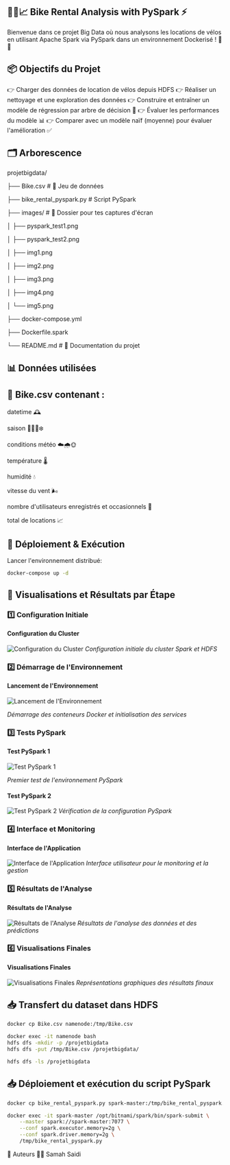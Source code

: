 ## 🚴‍♂️📈 Bike Rental Analysis with PySpark ⚡
Bienvenue dans ce projet Big Data où nous analysons les locations de vélos en utilisant Apache Spark via PySpark dans un environnement Dockerisé ! 🐳✨

## 📦 Objectifs du Projet

👉 Charger des données de location de vélos depuis HDFS
👉 Réaliser un nettoyage et une exploration des données
👉 Construire et entraîner un modèle de régression par arbre de décision 🌳
👉 Évaluer les performances du modèle 📊
👉 Comparer avec un modèle naïf (moyenne) pour évaluer l'amélioration ✅

## 🗂️ Arborescence

projetbigdata/

├── Bike.csv                    # 📄 Jeu de données

├── bike_rental_pyspark.py      #  Script PySpark

├── images/                     # 📸 Dossier pour tes captures d'écran

│   ├── pyspark_test1.png

│   ├── pyspark_test2.png

│   ├── img1.png

│   ├── img2.png

│   ├── img3.png

│   ├── img4.png

│   └── img5.png

├── docker-compose.yml

├── Dockerfile.spark

└── README.md                   # 📖 Documentation du projet

## 📊 Données utilisées

## 📂 Bike.csv contenant :

datetime 🕰️

saison 🌸🌞🍂❄️

conditions météo ☁️🌧️🌞

température 🌡️

humidité 💧

vitesse du vent 🌬️

nombre d'utilisateurs enregistrés et occasionnels 👥

total de locations 📈

## 🚀 Déploiement & Exécution
Lancer l'environnement distribué:
```bash
docker-compose up -d
```

## 📸 Visualisations et Résultats par Étape

### 1️⃣ Configuration Initiale
#### Configuration du Cluster
![Configuration du Cluster](images/img2.png)
*Configuration initiale du cluster Spark et HDFS*

### 2️⃣ Démarrage de l'Environnement
#### Lancement de l'Environnement
![Lancement de l'Environnement](images/img3.png)

*Démarrage des conteneurs Docker et initialisation des services*

### 3️⃣ Tests PySpark
#### Test PySpark 1
![Test PySpark 1](images/pyspark_test1.jpg)

*Premier test de l'environnement PySpark*

#### Test PySpark 2
![Test PySpark 2](images/pyspark_test2.jpg)
*Vérification de la configuration PySpark*

### 4️⃣ Interface et Monitoring
#### Interface de l'Application
![Interface de l'Application](images/img1.png)
*Interface utilisateur pour le monitoring et la gestion*

### 5️⃣ Résultats de l'Analyse
#### Résultats de l'Analyse
![Résultats de l'Analyse](images/img4.png)
*Résultats de l'analyse des données et des prédictions*

### 6️⃣ Visualisations Finales
#### Visualisations Finales
![Visualisations Finales](images/img5.png)
*Représentations graphiques des résultats finaux*

## 📥 Transfert du dataset dans HDFS

```bash
docker cp Bike.csv namenode:/tmp/Bike.csv

docker exec -it namenode bash
hdfs dfs -mkdir -p /projetbigdata
hdfs dfs -put /tmp/Bike.csv /projetbigdata/

hdfs dfs -ls /projetbigdata
```

## 📥 Déploiement et exécution du script PySpark

```bash
docker cp bike_rental_pyspark.py spark-master:/tmp/bike_rental_pyspark.py 
```

```bash
docker exec -it spark-master /opt/bitnami/spark/bin/spark-submit \
    --master spark://spark-master:7077 \
    --conf spark.executor.memory=2g \
    --conf spark.driver.memory=2g \
    /tmp/bike_rental_pyspark.py 
```

📝 Auteurs
👩‍💻 Samah Saidi